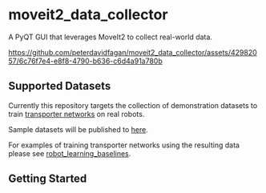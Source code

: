
# moveit2_data_collector

A PyQT GUI that leverages MoveIt2 to collect real-world data. 

https://github.com/peterdavidfagan/moveit2_data_collector/assets/42982057/6c76f7e4-e8f8-4790-b636-c6d4a91a780b


## Supported Datasets

Currently this repository targets the collection of demonstration datasets to train [transporter networks](https://transporternets.github.io/) on real robots.

Sample datasets will be published to [here](https://huggingface.co/peterdavidfagan).

For examples of training transporter networks using the resulting data please see [robot_learning_baselines](https://github.com/peterdavidfagan/robot_learning_baselines).

## Getting Started
